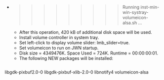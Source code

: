 * >>>>>>>>> Running inst-min-win-systray-volumeicon-alsa.sh ...
  * After this operation, 420 kB of additional disk space will be used.
  * Install volume controller in system tray.
  * Set left-click to display volume slider: lmb_slider=true.
  * Set volumeicon to run on JWN startup.
  * Disk size = 4349476K. Space Used = 724K. Runtime = 00:00:00:01.
  * The following NEW packages will be installed:
  ```bash
libgdk-pixbuf2.0-0 libgdk-pixbuf-xlib-2.0-0 libnotify4 volumeicon-alsa
  ```
